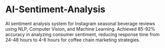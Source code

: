 # AI-Sentiment-Analysis
AI sentiment analysis system for Instagram seasonal beverage reviews using NLP, Computer Vision, and Machine Learning. Achieved 85-92% accuracy in analyzing consumer sentiment, reducing response time from 24-48 hours to 4-6 hours for coffee chain marketing strategies.
